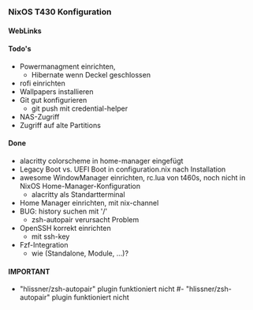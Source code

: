 ### NixOS T430 Konfiguration

#### WebLinks

#### Todo's
- Powermanagment einrichten,
  - Hibernate wenn Deckel geschlossen
- rofi einrichten
- Wallpapers installieren
- Git gut konfigurieren
  - git push mit credential-helper
- NAS-Zugriff
- Zugriff auf alte Partitions

#### Done
- alacritty colorscheme in home-manager eingefügt
- Legacy Boot vs. UEFI Boot in configuration.nix nach Installation
- awesome WindowManager einrichten, rc.lua von t460s, noch nicht in
  NixOS Home-Manager-Konfiguration
  - alacritty als Standartterminal
- Home Manager einrichten, mit nix-channel
- BUG: history suchen mit '/'
  - zsh-autopair verursacht Problem
- OpenSSH korrekt einrichten
  - mit ssh-key
- Fzf-Integration
  - wie (Standalone, Module, ...)?

#### IMPORTANT
- "hlissner/zsh-autopair" plugin funktioniert nicht
#- "hlissner/zsh-autopair" plugin funktioniert nicht
